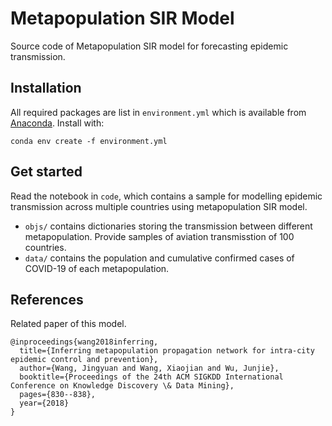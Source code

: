 # Metapopulation SIR Model

Source code of Metapopulation SIR model for forecasting epidemic transmission.

## Installation

All required packages are list in `environment.yml` which is available from [Anaconda](https://anaconda.org/). Install with:

```
conda env create -f environment.yml
```

## Get started

Read the notebook in `code`, which contains a sample for modelling epidemic transmission across multiple countries using metapopulation SIR model.

- `objs/` contains dictionaries storing the transmission between different metapopulation. Provide samples of aviation transmisstion of 100 countries.
- `data/` contains the population and cumulative confirmed cases of COVID-19 of each metapopulation.

## References

Related paper of this model. 

```
@inproceedings{wang2018inferring,
  title={Inferring metapopulation propagation network for intra-city epidemic control and prevention},
  author={Wang, Jingyuan and Wang, Xiaojian and Wu, Junjie},
  booktitle={Proceedings of the 24th ACM SIGKDD International Conference on Knowledge Discovery \& Data Mining},
  pages={830--838},
  year={2018}
}
```

